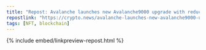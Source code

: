 ```yaml
---
title: "Repost: Avalanche launches new Avalanche9000 upgrade with reduced deployment cost"
repostlink: "https://crypto.news/avalanche-launches-new-avalanche9000-upgrade-with-reduced-deployment-cost/"
tags: [NFT, blockchain]
---
```


{% include embed/linkpreview-repost.html %}
